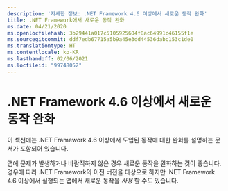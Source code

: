 ```yaml
---
description: '자세한 정보: .NET Framework 4.6 이상에서 새로운 동작 완화'
title: .NET Framework에서 새로운 동작 완화
ms.date: 04/21/2020
ms.openlocfilehash: 3b29441a017c5105925604f8ac64991c46155f1e
ms.sourcegitcommit: ddf7edb67715a5b9a45e3dd44536dabc153c1de0
ms.translationtype: HT
ms.contentlocale: ko-KR
ms.lasthandoff: 02/06/2021
ms.locfileid: "99748052"
---
```

# <a name="mitigate-new-behaviors-in-net-framework-46-and-later"></a>.NET Framework 4.6 이상에서 새로운 동작 완화

이 섹션에는 .NET Framework 4.6 이상에서 도입된 동작에 대한 완화를 설명하는 문서가 포함되어 있습니다.

앱에 문제가 발생하거나 바람직하지 않은 경우 새로운 동작을 완화하는 것이 좋습니다. 경우에 따라 .NET Framework의 이전 버전을 대상으로 하지만 .NET Framework 4.6 이상에서 실행되는 앱에서 새로운 동작을 *사용* 할 수도 있습니다.
